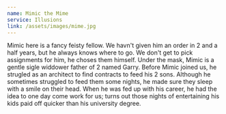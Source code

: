```yaml
---
name: Mimic the Mime
service: Illusions
link: /assets/images/mime.jpg
---
```


Mimic here is a fancy feisty fellow. We havn't given him an order in 2 and a half years, but he always knows where to go. We don't get to pick assignments for him, he choses them himself. Under the mask, Mimic is a gentle sigle widdower father of 2 named Garry. Before Mimic joined us, he strugled as an architect to find contracts to feed his 2 sons. Although he sometimes struggled to feed them some nights, he made sure they sleep with a smile on their head. When he was fed up with his career, he had the idea to one day come work for us; turns out those nights of entertaining his kids paid off quicker than his university degree.
